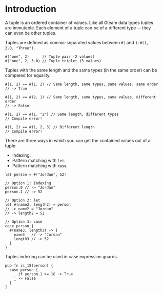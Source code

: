 # Introduction

A tuple is an ordered container of values. Like all Gleam data types tuples are immutable.
Each element of a tuple can be of a different type -- they can even be other tuples.

Tuples are defined as comma-separated values between `#(` and `)`: `#(1, 2.0, "Three")`.

```gleam
#("one", 2)      // Tuple pair (2 values)
#("one", 2, 3.0) // Tuple triplet (3 values)
```

Tuples with the same length and the same types (in the same order) can be compared for equality.

```gleam
#(1, 2) == #(1, 2) // Same length, same types, same values, same order
// -> True

#(1, 2) == #(2, 1) // Same length, same types, same values, different order
// -> False

#(1, 2) == #(1, "2") // Same length, different types
// Compile error!

#(1, 2) == #(1, 2, 3) // Different length
// Compile error!
```

There are three ways in which you can get the contained values out of a tuple:

- Indexing.
- Pattern matching with `let`.
- Pattern matching with `case`.

```gleam
let person = #("Jordan", 52)

// Option 1: Indexing
person.0 // -> "Jordan"
person.1 // -> 52

// Option 2: let
let #(name2, length2) = person
// -> name2 = "Jordan"
// -> length2 = 52

// Option 3: case
case person {
  #(name3, length3) -> {
    name3   // -> "Jordan"
    length3 // -> 52
  }
}
```

Tuples indexing can be used in case expression guards.

```gleam
pub fn is_18(person) {
  case person {
    _ if person.1 >= 18 -> True
    _ -> False
  }
}
```

